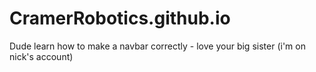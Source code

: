 # CramerRobotics.github.io
Dude learn how to make a navbar correctly - love your big sister (i'm on nick's account)
